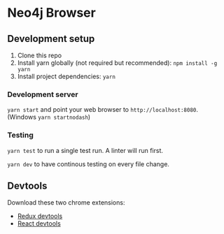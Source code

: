 # Neo4j Browser

## Development setup
1. Clone this repo
1. Install yarn globally (not required but recommended): `npm install -g yarn`
1. Install project dependencies: `yarn`

### Development server
`yarn start` and point your web browser to `http://localhost:8080`. (Windows `yarn startnodash`)

### Testing
`yarn test` to run a single test run. A linter will run first.

`yarn dev` to have continous testing on every file change.

## Devtools
Download these two chrome extensions:
- [Redux devtools](https://chrome.google.com/webstore/detail/redux-devtools/lmhkpmbekcpmknklioeibfkpmmfibljd?hl=en)
- [React devtools](https://chrome.google.com/webstore/detail/react-developer-tools/fmkadmapgofadopljbjfkapdkoienihi?hl=en)
